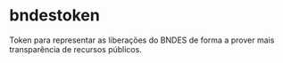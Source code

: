 # bndestoken
Token para representar as liberações do BNDES de forma a prover mais transparência de recursos públicos.
